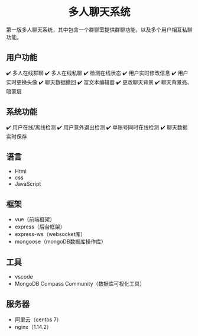 <h1 align="center">多人聊天系统</h1>

第一版多人聊天系统，其中包含一个群聊室提供群聊功能，以及多个用户相互私聊功能。

## 用户功能

:heavy_check_mark: 多人在线群聊
:heavy_check_mark: 多人在线私聊
:heavy_check_mark: 检测在线状态
:heavy_check_mark: 用户实时修改信息
:heavy_check_mark: 用户实时更换头像
:heavy_check_mark: 聊天数据撤回
:heavy_check_mark: 富文本编辑器
:heavy_check_mark: 更改聊天背景
:heavy_check_mark: 聊天背景亮、暗蒙层

## 系统功能

:heavy_check_mark: 用户在线/离线检测
:heavy_check_mark: 用户意外退出检测
:heavy_check_mark: 单账号同时在线检测
:heavy_check_mark: 聊天数据实时保存

## 语言

+ Html
+ css
+ JavaScript

## 框架

+ vue（前端框架）
+ express（后台框架）
+ express-ws（websocket库）
+ mongoose（mongoDB数据库操作库）

## 工具

+ vscode
+ MongoDB Compass Community（数据库可视化工具）

## 服务器

+ 阿里云（centos 7）
+ nginx（1.14.2）
